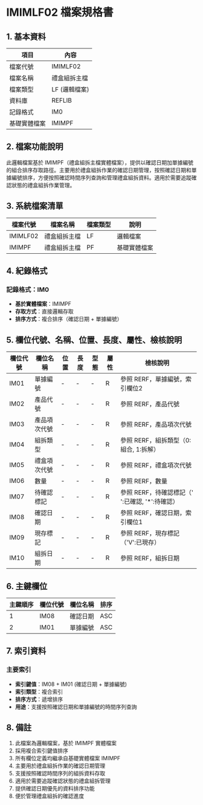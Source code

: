 # IMIMLF02 檔案規格書

## 1. 基本資料

| 項目 | 內容 |
|------|------|
| 檔案代號 | IMIMLF02 |
| 檔案名稱 | 禮盒組拆主檔 |
| 檔案類型 | LF (邏輯檔案) |
| 資料庫 | REFLIB |
| 記錄格式 | IM0 |
| 基礎實體檔案 | IMIMPF |

## 2. 檔案功能說明

此邏輯檔案基於 IMIMPF（禮盒組拆主檔實體檔案），提供以確認日期加單據編號的組合排序存取路徑。主要用於禮盒組拆作業的確認日期管理，按照確認日期和單據編號排序，方便按照確認時間序列查詢和管理禮盒組拆資料。適用於需要追蹤確認狀態的禮盒組拆作業管理。

## 3. 系統檔案清單

| 檔案代號 | 檔案名稱 | 檔案類型 | 說明 |
|----------|----------|----------|------|
| IMIMLF02 | 禮盒組拆主檔 | LF | 邏輯檔案 |
| IMIMPF | 禮盒組拆主檔 | PF | 基礎實體檔案 |

## 4. 紀錄格式

### 記錄格式：IM0
- **基於實體檔案**：IMIMPF
- **存取方式**：直接邏輯存取
- **排序方式**：複合排序（確認日期 + 單據編號）

## 5. 欄位代號、名稱、位置、長度、屬性、檢核說明

| 欄位代號 | 欄位名稱 | 位置 | 長度 | 型態 | 屬性 | 檢核說明 |
|----------|----------|------|------|------|----------|----------|
| IM01 | 單據編號 | - | - | - | R | 參照 RERF，單據編號，索引欄位2 |
| IM02 | 產品代號 | - | - | - | R | 參照 RERF，產品代號 |
| IM03 | 產品項次代號 | - | - | - | R | 參照 RERF，產品項次代號 |
| IM04 | 組拆類型 | - | - | - | R | 參照 RERF，組拆類型（0:組合, 1:拆解） |
| IM05 | 禮盒項次代號 | - | - | - | R | 參照 RERF，禮盒項次代號 |
| IM06 | 數量 | - | - | - | R | 參照 RERF，數量 |
| IM07 | 待確認標記 | - | - | - | R | 參照 RERF，待確認標記（' ':已確認, '*':待確認） |
| IM08 | 確認日期 | - | - | - | R | 參照 RERF，確認日期，索引欄位1 |
| IM09 | 現存標記 | - | - | - | R | 參照 RERF，現存標記（'V':已現存） |
| IM10 | 組拆日期 | - | - | - | R | 參照 RERF，組拆日期 |

## 6. 主鍵欄位

| 主鍵順序 | 欄位代號 | 欄位名稱 | 排序 |
|----------|----------|----------|------|
| 1 | IM08 | 確認日期 | ASC |
| 2 | IM01 | 單據編號 | ASC |

## 7. 索引資料

### 主要索引
- **索引鍵值**：IM08 + IM01 (確認日期 + 單據編號)
- **索引類型**：複合索引
- **排序方式**：遞增排序
- **用途**：支援按照確認日期和單據編號的時間序列查詢

## 8. 備註

1. 此檔案為邏輯檔案，基於 IMIMPF 實體檔案
2. 採用複合索引鍵值排序
3. 所有欄位定義均繼承自基礎實體檔案 IMIMPF
4. 主要用於禮盒組拆作業的確認日期管理
5. 支援按照確認時間序列的組拆資料存取
6. 適用於需要追蹤確認狀態的禮盒組拆管理
7. 提供確認日期優先的資料排序功能
8. 便於管理禮盒組拆的確認進度 